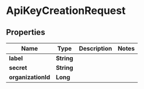 
# ApiKeyCreationRequest

## Properties
Name | Type | Description | Notes
------------ | ------------- | ------------- | -------------
**label** | **String** |  | 
**secret** | **String** |  | 
**organizationId** | **Long** |  | 



